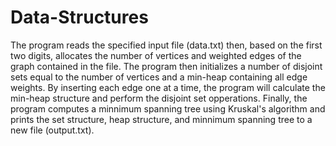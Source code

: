 Data-Structures
===============
The program reads the specified input file (data.txt) then, based on the first two digits, 
allocates the number of vertices and weighted edges of the graph contained in the file. The 
program then initializes a number of disjoint sets equal to the number of vertices and a 
min-heap containing all edge weights. By inserting each edge one at a time, the program will 
calculate the min-heap structure and perform the disjoint set opperations. Finally, the program 
computes a minnimum spanning tree using Kruskal's algorithm and prints the set structure, heap 
structure, and minnimum spanning tree to a new file (output.txt).  
